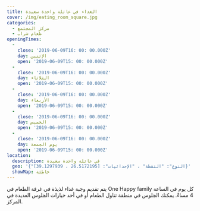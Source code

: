```yaml
---
title: الغداء في عائلة واحدة سعيدة
cover: /img/eating_room_square.jpg
categories:
  - مركز المجتمع
  - طعام شراب
openingTimes:
  - 
    close: '2019-06-09T16: 00: 00.000Z'
    day: الإثنين
    open: '2019-06-09T15: 00: 00.000Z'
  - 
    close: '2019-06-09T16: 00: 00.000Z'
    day: الثلاثاء
    open: '2019-06-09T15: 00: 00.000Z'
  - 
    close: '2019-06-09T16: 00: 00.000Z'
    day: الأربعاء
    open: '2019-06-09T15: 00: 00.000Z'
  - 
    close: '2019-06-09T16: 00: 00.000Z'
    day: الخميس
    open: '2019-06-09T15: 00: 00.000Z'
  - 
    close: '2019-06-09T16: 00: 00.000Z'
    day: يوم الجمعة
    open: '2019-06-09T15: 00: 00.000Z'
location:
  description: في عائلة واحدة سعيدة
  geo: '{"النوع": "النقطة" ، "الإحداثيات": [26.5172195 ، 39.1297939]}'
  showMap: خاطئة
---
```


يتم تقديم وجبة غداء لذيذة في غرفة الطعام في One Happy family كل يوم في الساعة 4 مساءً. يمكنك الجلوس في منطقة تناول الطعام أو في أحد خيارات الجلوس العديدة في المركز.
